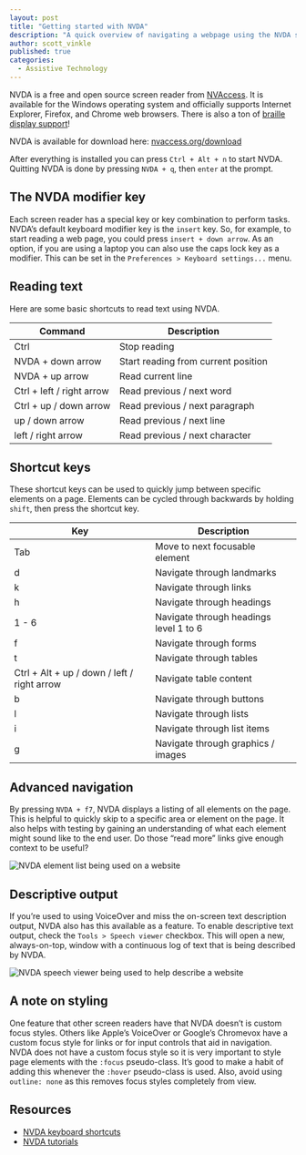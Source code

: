 ```yaml
---
layout: post
title: "Getting started with NVDA"
description: "A quick overview of navigating a webpage using the NVDA screen reader."
author: scott_vinkle
published: true
categories:
  - Assistive Technology
---
```


NVDA is a free and open source screen reader from [NVAccess](https://www.nvaccess.org/). It is available for the Windows operating system and officially supports Internet Explorer, Firefox, and Chrome web browsers. There is also a ton of [braille display support](https://www.nvaccess.org/files/nvda/documentation/userGuide.html?#SupportedBrailleDisplays)!

NVDA is available for download here: [nvaccess.org/download](https://www.nvaccess.org/download/)

After everything is installed you can press `Ctrl + Alt + n` to start NVDA. Quitting NVDA is done by pressing `NVDA + q`, then `enter` at the prompt.

## The NVDA modifier key
Each screen reader has a special key or key combination to perform tasks. NVDA’s default keyboard modifier key is the `insert` key. So, for example, to start reading a web page, you could press `insert + down arrow`. As an option, if you are using a laptop you can also use the caps lock key as a modifier. This can be set in the `Preferences > Keyboard settings...` menu.

## Reading text
Here are some basic shortcuts to read text using NVDA.

Command | Description
--------|------------
Ctrl | Stop reading
NVDA + down arrow | Start reading from current position
NVDA + up arrow | Read current line
Ctrl + left / right arrow | Read previous / next word
Ctrl + up / down arrow | Read previous / next paragraph
up / down arrow | Read previous / next line
left / right arrow | Read previous / next character

## Shortcut keys
These shortcut keys can be used to quickly jump between specific elements on a page. Elements can be cycled through backwards by holding `shift`, then press the shortcut key.

Key | Description
--------|------------
Tab | Move to next focusable element
d | Navigate through landmarks
k | Navigate through links
h | Navigate through headings
1 - 6 | Navigate through headings level 1 to 6
f | Navigate through forms
t | Navigate through tables
Ctrl + Alt + up / down / left / right arrow | Navigate table content
b | Navigate through buttons
l | Navigate through lists
i | Navigate through list items
g | Navigate through graphics / images

## Advanced navigation
By pressing `NVDA + f7`, NVDA displays a listing of all elements on the page. This is helpful to quickly skip to a specific area or element on the page. It also helps with testing by gaining an understanding of what each element might sound like to the end user. Do those “read more” links give enough context to be useful?

![NVDA element list being used on a website](https://cloud.githubusercontent.com/assets/1392632/7968990/04d5fb78-0a02-11e5-9139-128f05ee9458.png)

## Descriptive output
If you’re used to using VoiceOver and miss the on-screen text description output, NVDA also has this available as a feature. To enable descriptive text output, check the `Tools > Speech viewer` checkbox. This will open a new, always-on-top, window with a continuous log of text that is being described by NVDA.

![NVDA speech viewer being used to help describe a website](https://cloud.githubusercontent.com/assets/1392632/7968993/0fcd841a-0a02-11e5-9cc7-b316eb509707.png)


## A note on styling
One feature that other screen readers have that NVDA doesn’t is custom focus styles. Others like Apple’s VoiceOver or Google’s Chromevox have a custom focus style for links or for input controls that aid in navigation. NVDA does not have a custom focus style so it is very important to style page elements with the `:focus` pseudo-class. It’s good to make a habit of adding this whenever the `:hover` pseudo-class is used. Also, avoid using `outline: none` as this removes focus styles completely from view.

## Resources
- [NVDA keyboard shortcuts](https://dequeuniversity.com/screenreaders/nvda-keyboard-shortcuts)
- [NVDA tutorials](http://accessibilitycentral.net/nvda%20tutorials%20learning%20the%20basics.html)